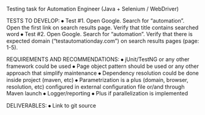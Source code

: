Testing task for Automation Engineer 
(Java + Selenium / WebDriver)

TESTS TO DEVELOP: 
⦁	Test #1. Open Google. Search for “automation”. Open the first link on search results page. Verify that title contains searched word
⦁	Test #2. Open Google. Search for “automation”. Verify that there is expected domain (“testautomationday.com”) on search results  pages (page: 1-5).


REQUIREMENTS AND RECOMMENDATIONS:
⦁	jUnit/TestNG or any other framework could be used
⦁	Page object pattern should be used or any other approach that simplify maintenance
⦁	Dependency resolution could be done inside project (maven, etc)
⦁	Parametrization is a plus (domain, browser, resolution, etc) configured in external configuration file or/and through Maven launch
⦁	Logger/reporting
⦁	Plus if parallelization is implemented

DELIVERABLES:
⦁	Link to git source
